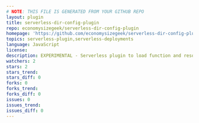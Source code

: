 ```yaml
---
# NOTE: THIS FILE IS GENERATED FROM YOUR GITHUB REPO
layout: plugin
title: serverless-dir-config-plugin
repo: economysizegeek/serverless-dir-config-plugin
homepage: 'https://github.com/economysizegeek/serverless-dir-config-plugin'
topics: serverless-plugin,serverless-deployments
language: JavaScript
license: 
description: EXPERIMENTAL - Serverless plugin to load function and resource definitions from a directory.
watchers: 2
stars: 2
stars_trend: 
stars_diff: 0
forks: 0
forks_trend: 
forks_diff: 0
issues: 0
issues_trend: 
issues_diff: 0
---
```

